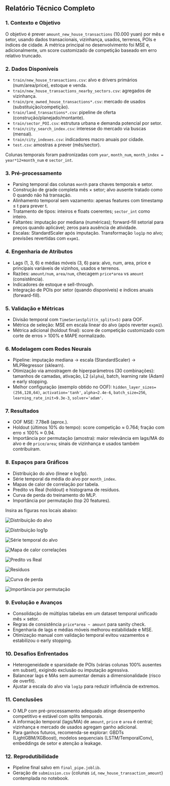 ## Relatório Técnico Completo

### 1. Contexto e Objetivo
O objetivo é prever `amount_new_house_transactions` (10.000 yuan) por mês e setor, usando dados transacionais, vizinhança, usados, terrenos, POIs e índices de cidade. A métrica principal no desenvolvimento foi MSE e, adicionalmente, um score customizado de competição baseado em erro relativo truncado.

### 2. Dados Disponíveis
- `train/new_house_transactions.csv`: alvo e drivers primários (num/area/price), estoque e venda.
- `train/new_house_transactions_nearby_sectors.csv`: agregados de vizinhança.
- `train/pre_owned_house_transactions*.csv`: mercado de usados (substituição/competição).
- `train/land_transactions*.csv`: pipeline de oferta (construção/planejado/montante).
- `train/sector_POI.csv`: estrutura urbana e demanda potencial por setor.
- `train/city_search_index.csv`: interesse do mercado via buscas (mensal).
- `train/city_indexes.csv`: indicadores macro anuais por cidade.
- `test.csv`: amostras a prever (mês/sector).

Colunas temporais foram padronizadas com `year`, `month_num`, `month_index = year*12+month_num` e `sector_int`.

### 3. Pré-processamento
- Parsing temporal das colunas `month` para chaves temporais e setor.
- Construção de grade completa mês × setor; alvo ausente tratado como 0 quando não há transação.
- Alinhamento temporal sem vazamento: apenas features com timestamp ≤ t para prever t.
- Tratamento de tipos: inteiros e floats coerentes; `sector_int` como inteiro.
- Faltantes: imputação por mediana (numéricas); forward-fill setorial para preços quando aplicável; zeros para ausência de atividade.
- Escalas: StandardScaler após imputação. Transformação `log1p` no alvo; previsões revertidas com `expm1`.

### 4. Engenharia de Atributos
- Lags (1, 3, 6) e médias móveis (3, 6) para: alvo, num, area, price e principais variáveis de vizinhos, usados e terrenos.
- Razões: `amount/num`, `area/num`, checagem `price*area` vs `amount` (consistência).
- Indicadores de estoque e sell-through.
- Integração de POIs por setor (quando disponíveis) e índices anuais (forward-fill).

### 5. Validação e Métricas
- Divisão temporal com `TimeSeriesSplit(n_splits=5)` para OOF.
- Métrica de seleção: MSE em escala linear do alvo (após reverter `expm1`).
- Métrica adicional (holdout final): score de competição customizado com corte de erros > 100% e MAPE normalizado.

### 6. Modelagem com Redes Neurais
- Pipeline: imputação mediana → escala (StandardScaler) → MLPRegressor (sklearn).
- Otimização via amostragem de hiperparâmetros (30 combinações): tamanhos de camadas, ativação, L2 (`alpha`), batch, learning rate (Adam) e early stopping.
- Melhor configuração (exemplo obtido no OOF): `hidden_layer_sizes=(256,128,64)`, `activation='tanh'`, `alpha≈2.4e-6`, `batch_size=256`, `learning_rate_init≈9.3e-3`, `solver='adam'`.

### 7. Resultados
- OOF MSE: 7.78e8 (aprox.).
- Holdout (últimos 10% do tempo): score competição ≈ 0.764; fração com erro ≤ 100% ≈ 0.94.
- Importância por permutação (amostra): maior relevância em lags/MA do alvo e de `price/area`; sinais de vizinhança e usados também contribuíram.

### 8. Espaços para Gráficos
- Distribuição do alvo (linear e log1p).
- Série temporal da média do alvo por `month_index`.
- Mapas de calor de correlação por tabela.
- Predito vs Real (holdout) e histograma de resíduos.
- Curva de perda do treinamento do MLP.
- Importância por permutação (top 20 features).

Insira as figuras nos locais abaixo:

![Distribuição do alvo](imgs/distribuicao_alvo.png)

![Distribuição log1p](imgs/distribuicao_log1p.png)

![Série temporal do alvo](imgs/serie_alvo.png)

![Mapa de calor correlações](imgs/correlacoes.png)

![Predito vs Real](imgs/pred_vs_true.png)

![Resíduos](imgs/residuos.png)

![Curva de perda](imgs/loss_curve.png)

![Importância por permutação](imgs/perm_importance.png)

### 9. Evolução e Avanços
- Consolidação de múltiplas tabelas em um dataset temporal unificado mês × setor.
- Regras de consistência `price*area ~ amount` para sanity check.
- Engenharia de lags e médias móveis melhorou estabilidade e MSE.
- Otimização manual com validação temporal evitou vazamentos e estabilizou o early stopping.

### 10. Desafios Enfrentados
- Heterogeneidade e sparsidade de POIs (várias colunas 100% ausentes em subset), exigindo exclusão ou imputação agressiva.
- Balancear lags e MAs sem aumentar demais a dimensionalidade (risco de overfit).
- Ajustar a escala do alvo via `log1p` para reduzir influência de extremos.

### 11. Conclusões
- O MLP com pré-processamento adequado atinge desempenho competitivo e estável com splits temporais.
- A informação temporal (lags/MA) de `amount`, `price` e `area` é central; vizinhança e mercado de usados agregam ganho adicional.
- Para ganhos futuros, recomenda-se explorar: GBDTs (LightGBM/XGBoost), modelos sequenciais (LSTM/TemporalConv), embeddings de setor e atenção a leakage.

### 12. Reprodutibilidade
- Pipeline final salvo em `final_pipe.joblib`.
- Geração de `submission.csv` (colunas `id`, `new_house_transaction_amount`) contemplada no notebook.


